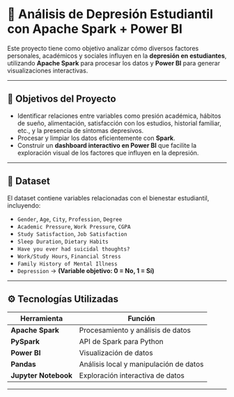 # 🧠 Análisis de Depresión Estudiantil con Apache Spark + Power BI

Este proyecto tiene como objetivo analizar cómo diversos factores personales, académicos y sociales influyen en la **depresión en estudiantes**, utilizando **Apache Spark** para procesar los datos y **Power BI** para generar visualizaciones interactivas.

---

## 📌 Objetivos del Proyecto

- Identificar relaciones entre variables como presión académica, hábitos de sueño, alimentación, satisfacción con los estudios, historial familiar, etc., y la presencia de síntomas depresivos.
- Procesar y limpiar los datos eficientemente con **Spark**.
- Construir un **dashboard interactivo en Power BI** que facilite la exploración visual de los factores que influyen en la depresión.

---

## 📁 Dataset

El dataset contiene variables relacionadas con el bienestar estudiantil, incluyendo:

- `Gender`, `Age`, `City`, `Profession`, `Degree`
- `Academic Pressure`, `Work Pressure`, `CGPA`
- `Study Satisfaction`, `Job Satisfaction`
- `Sleep Duration`, `Dietary Habits`
- `Have you ever had suicidal thoughts?`
- `Work/Study Hours`, `Financial Stress`
- `Family History of Mental Illness`
- `Depression` → **(Variable objetivo: 0 = No, 1 = Sí)**

---

## ⚙️ Tecnologías Utilizadas

| Herramienta     | Función                                      |
|-----------------|-----------------------------------------------|
| **Apache Spark** | Procesamiento y análisis de datos            |
| **PySpark**      | API de Spark para Python                     |
| **Power BI**     | Visualización de datos                       |
| **Pandas**       | Análisis local y manipulación de datos       |
| **Jupyter Notebook** | Exploración interactiva de datos        |

---
